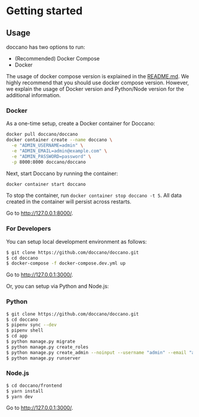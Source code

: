 # Getting started

## Usage

doccano has two options to run:

- (Recommended) Docker Compose
- Docker

The usage of docker compose version is explained in the [README.md](https://github.com/doccano/doccano/blob/master/README.md#usage). We highly recommend that you should use docker compose version. However, we explain the usage of Docker version and Python/Node version for the additional information.

### Docker

As a one-time setup, create a Docker container for Doccano:

```bash
docker pull doccano/doccano
docker container create --name doccano \
  -e "ADMIN_USERNAME=admin" \
  -e "ADMIN_EMAIL=admin@example.com" \
  -e "ADMIN_PASSWORD=password" \
  -p 8000:8000 doccano/doccano
```

Next, start Doccano by running the container:

```bash
docker container start doccano
```

To stop the container, run `docker container stop doccano -t 5`.
All data created in the container will persist across restarts.

Go to <http://127.0.0.1:8000/>.

### For Developers

You can setup local development environment as follows:

```bash
$ git clone https://github.com/doccano/doccano.git
$ cd doccano
$ docker-compose -f docker-compose.dev.yml up
```

Go to <http://127.0.0.1:3000/>.

Or, you can setup via Python and Node.js:

### Python

```bash
$ git clone https://github.com/doccano/doccano.git
$ cd doccano
$ pipenv sync --dev
$ pipenv shell
$ cd app
$ python manage.py migrate
$ python manage.py create_roles
$ python manage.py create_admin --noinput --username "admin" --email "admin@example.com" --password "password"
$ python manage.py runserver
```

### Node.js

```bash
$ cd doccano/frontend
$ yarn install
$ yarn dev
```

Go to <http://127.0.0.1:3000/>.
